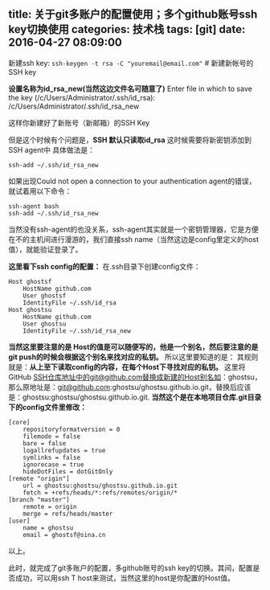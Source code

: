title: 关于git多账户的配置使用；多个github账号ssh key切换使用
categories: 技术栈
tags: [git]
date: 2016-04-27 08:09:00
---
新建ssh key:
`ssh-keygen -t rsa -C "youremail@email.com"`  # 新建新帐号的SSH key

**设置名称为id_rsa_new(当然这边文件名可随意了)**
Enter file in which to save the key (/c/Users/Administrator/.ssh/id_rsa): /c/Users/Administrator/.ssh/id_rsa_new

这样你新建好了新账号（新邮箱）的SSH Key

但是这个时候有个问题是，**SSH 默认只读取id_rsa**
这时候需要将新密钥添加到SSH agent中
具体做法是：

    ssh-add ~/.ssh/id_rsa_new
如果出现Could not open a connection to your authentication agent的错误，就试着用以下命令：

    ssh-agent bash
    ssh-add ~/.ssh/id_rsa_new

当然没有ssh-agent的也没关系，ssh-agent其实就是一个密钥管理器，它是方便在不的主机间进行漫游的，我们直接ssh name（当然这边是config里定义的host值），就能验证登录了。

**这里看下ssh config的配置：**
在.ssh目录下创建config文件：

    Host ghostsf
        HostName github.com
        User ghostsf
        IdentityFile ~/.ssh/id_rsa
    Host ghostsu
        HostName github.com
        User ghostsu
        IdentityFile ~/.ssh/id_rsa_new

**当然这里要注意的是 Host的值是可以随便写的，他是一个别名，然后要注意的是git push的时候会根据这个别名来找对应的私钥。**
所以这里要知道的是：
其规则就是：**从上至下读取config的内容，在每个Host下寻找对应的私钥。**
这里将GitHub SSH仓库地址中的git@github.com替换成新建的Host别名如：ghostsu，那么原地址是：git@github.com:ghostsu/ghostsu.github.io.git，替换后应该是：ghostsu:ghostsu/ghostsu.github.io.git.
**当然这个是在本地项目仓库.git目录下的config文件里修改：**

    [core]
    	repositoryformatversion = 0
    	filemode = false
    	bare = false
    	logallrefupdates = true
    	symlinks = false
    	ignorecase = true
    	hideDotFiles = dotGitOnly
    [remote "origin"]
    	url = ghostsu:ghostsu/ghostsu.github.io.git
    	fetch = +refs/heads/*:refs/remotes/origin/*
    [branch "master"]
    	remote = origin
    	merge = refs/heads/master
    [user]
    	name = ghostsu
    	email = ghostsf@sina.cn

以上。

此时，就完成了git多账户的配置，多github账号的ssh key的切换。其间，配置是否成功，可以用ssh T host来测试，当然这里的host是你配置的Host值。
